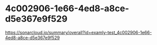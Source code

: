 # 4c002906-1e66-4ed8-a8ce-d5e367e9f529
https://sonarcloud.io/summary/overall?id=examly-test_4c002906-1e66-4ed8-a8ce-d5e367e9f529
